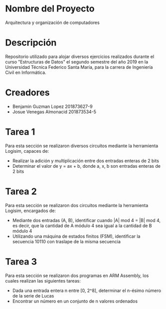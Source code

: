 # Nombre del Proyecto

Arquitectura y organización de computadores

# Descripción

Repositorio utilizado para alojar diversos ejercicios realizados durante el curso "Estructuras de Datos" el segundo semestre del año 2019 en la Universidad Técnica Federico Santa María, para la carrera de Ingeniería Civil en Informática.

# Creadores
- Benjamin Guzman Lopez 201873627-9
- Josue Venegas Almonacid 201873534-5

# Tarea 1
Para esta sección se realizaron diversos circuitos mediante la herramienta Logisim, capaces de:
- Realizar la adición y multiplicación entre dos entradas enteras de 2 bits
- Determinar el valor de y = ax + b, donde a, x, b son entradas enteras de 2 bits

# Tarea 2
Para esta sección se realizaron dos circuitos mediante la herramienta Logisim, encargados de:
- Mediante dos entradas (A, B), identificar cuando |A| mod 4 = |B| mod 4, es decir, que la cantidad de A módulo 4 sea igual a la cantidad de B módulo 4
- Utilizando una máquina de estados finitos (FSM), identificar la secuencia 10110 con traslape de la misma secuencia

# Tarea 3
Para esta sección se realizaron dos programas en ARM Assembly, los cuales realizan las siguientes tareas:
- Dada una entrada entera n entre [0, 2^8], determinar el n-ésimo número de la serie de Lucas
- Encontrar un número en un conjunto de n valores ordenados

